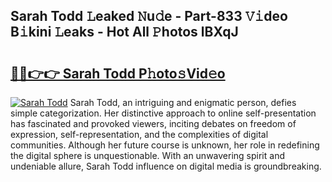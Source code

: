 ## Sarah Todd 𝙻eaked 𝙽u𝚍e - Part-833 𝚅𝚒deo B𝚒kini 𝙻eaks - Hot All 𝙿hotos lBXqJ

# <h2><a href="http://ld29xx.urlbe.top/?page=Sarah+Todd">🔗🔗👉👉 Sarah Todd P𝚑oto𝚜Vid𝚎o</a></h2>

[![Sarah Todd](https://i.imgur.com/eBuTRDB.gif)](http://ld29xx.urlbe.top/?page=Sarah+Todd)
Sarah Todd, an intriguing and enigmatic person, defies simple categorization. Her distinctive approach to online self-presentation has fascinated and provoked viewers, inciting debates on freedom of expression, self-representation, and the complexities of digital communities. Although her future course is unknown, her role in redefining the digital sphere is unquestionable. With an unwavering spirit and undeniable allure, Sarah Todd influence on digital media is groundbreaking.
